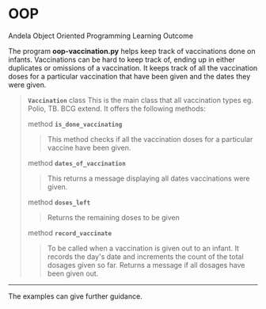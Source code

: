 # OOP
Andela Object Oriented Programming Learning Outcome

The program **oop-vaccination.py**  helps keep track of vaccinations done on infants. Vaccinations can be hard to keep track of, ending up in either duplicates or omissions of a vaccination. It keeps track of all the vaccination doses for a particular vaccination that have been given and the dates they were given. 

  

>  **`Vaccination`**   class
> This is the main class that all vaccination types eg. Polio, TB. BCG extend. It offers the following methods:
> 
> method **`is_done_vaccinating`**
> >This method checks if all the vaccination doses for a particular vaccine have been given.
> 
>  method **`dates_of_vaccination`**
>  >This returns a message displaying all dates vaccinations were given.
>
>method   **`doses_left`**
>>Returns the remaining doses to be given
>
>method   **`record_vaccinate`**
>
>>To be called when a vaccination is given out to an infant. It records the day's date and increments the count of the total dosages given so far. Returns a message if all dosages have been given out.


----------
The examples can give further guidance.
